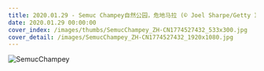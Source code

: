 ```yaml
---
title: 2020.01.29 - Semuc Champey自然公园，危地马拉 (© Joel Sharpe/Getty Images)
date: 2020.01.29 00:00:00
cover_index: /images/thumbs/SemucChampey_ZH-CN1774527432_533x300.jpg
cover_detail: /images/SemucChampey_ZH-CN1774527432_1920x1080.jpg
---
```


![SemucChampey](/images/SemucChampey_ZH-CN1774527432_1920x1080.jpg)
